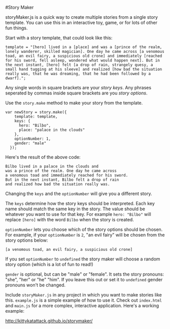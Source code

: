 #Story Maker

storyMaker.js is a quick way to create multiple stories from a single story template. You can use this in an interactive toy, game, or for lots of other fun things.

Start with a story template, that could look like this:
```
template = "[hero] lived in a [place] and was a [prince of the realm, lonely wanderer, skilled magician]. One day he came across [a venomous toad, an evil fairy, a suspicious old crone] and immediately [reached for his sword, fell asleep, wondered what would happen next]. But in the next instant, [hero] felt [a drop of rain, strangely quesy, a small hand tugging at his sleeve] and realized [how bad the situation really was, that he was dreaming, that he had been followed by a dwarf].";
```
Any single words in square brackets are your *story keys*. Any phrases seperated by commas inside square brackets are you *story options*.

Use the `story.make` method to make your story from the template. 

```
var newStory = story.make({
    template: template,
    keys: {
      hero: "Bilbo",
      place: "palace in the clouds"
    },
    optionNumber: 1,
    gender: "male"
  });
```
Here's the result of the above code:

```
Bilbo lived in a palace in the clouds and 
was a prince of the realm. One day he came across 
a venomous toad and immediately reached for his sword. 
But in the next instant, Bilbo felt a drop of rain 
and realized how bad the situation really was.
```
Changing the `keys` and the `optionNumber` will give you a different story. 

The `keys` determine how the story keys should be interpreted. Each key name should match the same key in the story. The value should be whatever you want to use for that key. For example `hero: "Bilbo"` will replace `[hero]` with the word `Bilbo` when the story is created.

`optionNumber` lets you choose which of the story options should be chosen. For example, if your `optionNumber` is `2`, "an evil fairy" will be chosen from the story options below:
```
[a venomous toad, an evil fairy, a suspicious old crone]
```
If you set `optionNumber` to `undefined` the story maker will choose a random story option (which is a lot of fun to read!)

`gender` is optional, but can be "male" or "female". It sets the story pronouns: "she", "her" or "he" "him". If you leave this out or set it to `undefined` gender pronouns won't be changed.

Include `storyMaker.js` in any project in which you want to make stories like this. `example.js` is a simple example of how to use it. Check out `index.html` and `main.js` for a more complex, interactive application. Here's a working example:

http://kittykatattack.github.io/storymaker/

